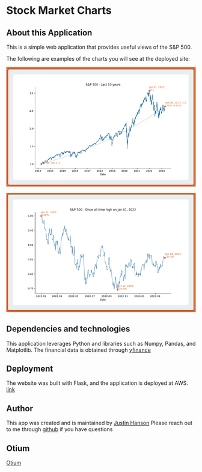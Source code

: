 # Stock Market Charts

## About this Application
This is a simple web application that provides useful views of the S&P 500.

The following are examples of the charts you will see at the deployed site:

![example chart](./docs/chart1.png)

![example chart](./docs/chart2.png)

## Dependencies and technologies
This application leverages Python and libraries such as Numpy, Pandas, and Matplotlib.
The financial data is obtained through [yfinance](https://pypi.org/project/yfinance/)

## Deployment
The website was built with Flask, and the application is deployed at AWS.
[link](http://stocksaws-env.eba-ryff9kni.us-east-1.elasticbeanstalk.com/today)

## Author
This app was created and is maintained by [Justin Hanson](https://www.justin-codes.com)
Please reach out to me through [github](https://github.com/hansonjw) if you have questions

## Otium
[Otium](https://en.wikipedia.org/wiki/Otium)